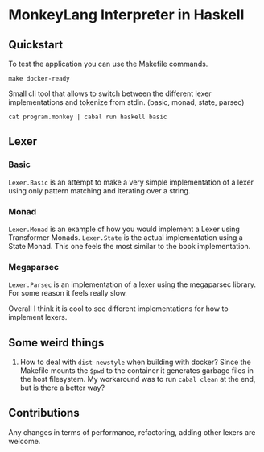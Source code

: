 # MonkeyLang Interpreter in Haskell

## Quickstart

To test the application you can use the Makefile commands.

```console
make docker-ready
```

Small cli tool that allows to switch between the different lexer
implementations and tokenize from stdin. (basic, monad, state, parsec)

```console
cat program.monkey | cabal run haskell basic
```

## Lexer

### Basic

`Lexer.Basic` is an attempt to make a very simple implementation of a lexer
using only pattern matching and iterating over a string.

### Monad

`Lexer.Monad` is an example of how you would implement a Lexer using
Transformer Monads. `Lexer.State` is the actual implementation using a State
Monad. This one feels the most similar to the book implementation.

### Megaparsec

`Lexer.Parsec` is an implementation of a lexer using the megaparsec library.
For some reason it feels really slow.

Overall I think it is cool to see different implementations for how to
implement lexers.

## Some weird things

1. How to deal with `dist-newstyle` when building with docker? Since the
   Makefile mounts the `$pwd` to the container it generates garbage files in
   the host filesystem. My workaround was to run `cabal clean` at the end, but
   is there a better way?

## Contributions

Any changes in terms of performance, refactoring, adding other lexers are
welcome.

